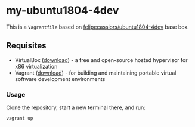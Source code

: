 # my-ubuntu1804-4dev

This is a `Vagrantfile` based on [felipecassiors/ubuntu1804-4dev](https://app.vagrantup.com/felipecassiors/boxes/ubuntu1804-4dev) base box.

## Requisites

- VirtualBox ([download](https://www.virtualbox.org/wiki/Downloads)) - a free and open-source hosted hypervisor for x86 virtualization
- Vagrant ([download](https://www.vagrantup.com/downloads.html)) - for building and maintaining portable virtual software development environments

### Usage

Clone the repository, start a new terminal there, and run:

```sh
vagrant up
```
